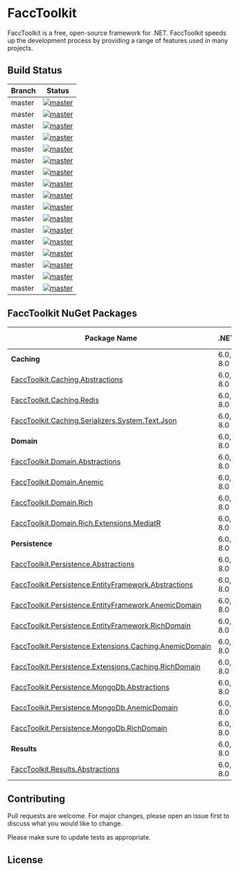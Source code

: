 # FaccToolkit

FaccToolkit is a free, open-source framework for .NET. FaccToolkit speeds up the development process by providing a range of features used in many projects. 

Build Status
------------

| Branch | Status                                                                                                                                                                                                                                   |
|--------|------------------------------------------------------------------------------------------------------------------------------------------------------------------------------------------------------------------------------------------|
| master | [![master](https://github.com/Farllon/facctoolkit/actions/workflows/domain-abstractions.yml/badge.svg?branch=master&event=push)](https://github.com/Farllon/facctoolkit/actions/workflows/domain-abstractions.yml)                       |
| master | [![master](https://github.com/Farllon/facctoolkit/actions/workflows/domain-anemic.yml/badge.svg?branch=master&event=push)](https://github.com/Farllon/facctoolkit/actions/workflows/domain-anemic.yml)                                   |
| master | [![master](https://github.com/Farllon/facctoolkit/actions/workflows/domain-rich.yml/badge.svg?branch=master&event=push)](https://github.com/Farllon/facctoolkit/actions/workflows/domain-rich.yml)                                       |
| master | [![master](https://github.com/Farllon/facctoolkit/actions/workflows/domain-rich-ext-mediatr.yml/badge.svg?branch=master&event=push)](https://github.com/Farllon/facctoolkit/actions/workflows/domain-rich-ext-mediatr.yml)               |
| master | [![master](https://github.com/Farllon/facctoolkit/actions/workflows/persistence-abstractions.yml/badge.svg?branch=master&event=push)](https://github.com/Farllon/facctoolkit/actions/workflows/persistence-abstractions.yml)             |
| master | [![master](https://github.com/Farllon/facctoolkit/actions/workflows/persistence-ef-abstractions.yml/badge.svg?branch=master&event=push)](https://github.com/Farllon/facctoolkit/actions/workflows/persistence-ef-abstractions.yml)       |
| master | [![master](https://github.com/Farllon/facctoolkit/actions/workflows/persistence-ef-anemic.yml/badge.svg?branch=master&event=push)](https://github.com/Farllon/facctoolkit/actions/workflows/persistence-ef-anemic.yml)                   |
| master | [![master](https://github.com/Farllon/facctoolkit/actions/workflows/persistence-ef-rich.yml/badge.svg?branch=master&event=push)](https://github.com/Farllon/facctoolkit/actions/workflows/persistence-ef-rich.yml)                       |
| master | [![master](https://github.com/Farllon/facctoolkit/actions/workflows/persistence-mongo-abstractions.yml/badge.svg?branch=master&event=push)](https://github.com/Farllon/facctoolkit/actions/workflows/persistence-mongo-abstractions.yml) |
| master | [![master](https://github.com/Farllon/facctoolkit/actions/workflows/persistence-mongo-anemic.yml/badge.svg?branch=master&event=push)](https://github.com/Farllon/facctoolkit/actions/workflows/persistence-mongo-anemic.yml)             |
| master | [![master](https://github.com/Farllon/facctoolkit/actions/workflows/persistence-mongo-rich.yml/badge.svg?branch=master&event=push)](https://github.com/Farllon/facctoolkit/actions/workflows/persistence-mongo-rich.yml)                 |
| master | [![master](https://github.com/Farllon/facctoolkit/actions/workflows/caching-abstractions.yml/badge.svg?branch=master&event=push)](https://github.com/Farllon/facctoolkit/actions/workflows/caching-abstractions.yml)                     |
| master | [![master](https://github.com/Farllon/facctoolkit/actions/workflows/caching-redis.yml/badge.svg?branch=master&event=push)](https://github.com/Farllon/facctoolkit/actions/workflows/caching-redis.yml)                                   |
| master | [![master](https://github.com/Farllon/facctoolkit/actions/workflows/caching-ser-systextjson.yml/badge.svg?branch=master&event=push)](https://github.com/Farllon/facctoolkit/actions/workflows/caching-ser-systextjson.yml)               |
| master | [![master](https://github.com/Farllon/facctoolkit/actions/workflows/persistence-ext-caching-anemic.yml/badge.svg?branch=master&event=push)](https://github.com/Farllon/facctoolkit/actions/workflows/persistence-ext-caching-anemic.yml) |
| master | [![master](https://github.com/Farllon/facctoolkit/actions/workflows/persistence-ext-caching-rich.yml/badge.svg?branch=master&event=push)](https://github.com/Farllon/facctoolkit/actions/workflows/persistence-ext-caching-rich.yml)     |
| master | [![master](https://github.com/Farllon/facctoolkit/actions/workflows/results-abstractions.yml/badge.svg?branch=master&event=push)](https://github.com/Farllon/facctoolkit/actions/workflows/results-abstractions.yml)                     |

FaccToolkit NuGet Packages
---------------------------

| Package Name                                                                                                                                      | .NET     | .NET Standard | .NET Framework |
|---------------------------------------------------------------------------------------------------------------------------------------------------|----------|---------------|----------------|
| **Caching**                                                                                                                                       | 6.0, 8.0 | 2.1           |                |
| [FaccToolkit.Caching.Abstractions](https://www.nuget.org/packages/FaccToolkit.Caching.Abstractions)                                               | 6.0, 8.0 | 2.1           |                |
| [FaccToolkit.Caching.Redis](https://www.nuget.org/packages/FaccToolkit.Caching.Redis)                                                             | 6.0, 8.0 | 2.1           |                |
| [FaccToolkit.Caching.Serializers.System.Text.Json](https://www.nuget.org/packages/FaccToolkit.Caching.Serializers.System.Text.Json)               | 6.0, 8.0 | 2.1           |                |
| **Domain**                                                                                                                                        | 6.0, 8.0 | 2.1           |                |
| [FaccToolkit.Domain.Abstractions](https://www.nuget.org/packages/FaccToolkit.Domain.Abstractions)                                                 | 6.0, 8.0 | 2.1           |                |
| [FaccToolkit.Domain.Anemic](https://www.nuget.org/packages/FaccToolkit.Domain.Anemic)                                                             | 6.0, 8.0 | 2.1           |                |
| [FaccToolkit.Domain.Rich](https://www.nuget.org/packages/FaccToolkit.Domain.Rich)                                                                 | 6.0, 8.0 | 2.1           |                |
| [FaccToolkit.Domain.Rich.Extensions.MediatR](https://www.nuget.org/packages/FaccToolkit.Domain.Rich.Extensions.MediatR)                           | 6.0, 8.0 | 2.1           |                |
| **Persistence**                                                                                                                                   | 6.0, 8.0 | 2.1           |                |
| [FaccToolkit.Persistence.Abstractions](https://www.nuget.org/packages/FaccToolkit.Persistence.Abstractions)                                       | 6.0, 8.0 | 2.1           |                |
| [FaccToolkit.Persistence.EntityFramework.Abstractions](https://www.nuget.org/packages/FaccToolkit.Persistence.EntityFramework.Abstractions)       | 6.0, 8.0 |               |                |
| [FaccToolkit.Persistence.EntityFramework.AnemicDomain](https://www.nuget.org/packages/FaccToolkit.Persistence.EntityFramework.AnemicDomain)       | 6.0, 8.0 |               |                |
| [FaccToolkit.Persistence.EntityFramework.RichDomain](https://www.nuget.org/packages/FaccToolkit.Persistence.EntityFramework.RichDomain)           | 6.0, 8.0 |               |                |
| [FaccToolkit.Persistence.Extensions.Caching.AnemicDomain](https://www.nuget.org/packages/FaccToolkit.Persistence.Extensions.Caching.AnemicDomain) | 6.0, 8.0 | 2.1           |                |
| [FaccToolkit.Persistence.Extensions.Caching.RichDomain](https://www.nuget.org/packages/FaccToolkit.Persistence.Extensions.Caching.RichDomain)     | 6.0, 8.0 | 2.1           |                |
| [FaccToolkit.Persistence.MongoDb.Abstractions](https://www.nuget.org/packages/FaccToolkit.Persistence.MongoDb.Abstractions)                       | 6.0, 8.0 | 2.1           |                |
| [FaccToolkit.Persistence.MongoDb.AnemicDomain](https://www.nuget.org/packages/FaccToolkit.Persistence.MongoDb.AnemicDomain)                       | 6.0, 8.0 | 2.1           |                |
| [FaccToolkit.Persistence.MongoDb.RichDomain](https://www.nuget.org/packages/FaccToolkit.Persistence.MongoDb.RichDomain)                           | 6.0, 8.0 | 2.1           |                |
| **Results**                                                                                                                                       | 6.0, 8.0 | 2.1           |                |
| [FaccToolkit.Results.Abstractions](https://www.nuget.org/packages/FaccToolkit.Results.Abstractions)                                               | 6.0, 8.0 | 2.1           |                |

## Contributing

Pull requests are welcome. For major changes, please open an issue first
to discuss what you would like to change.

Please make sure to update tests as appropriate.

## License
